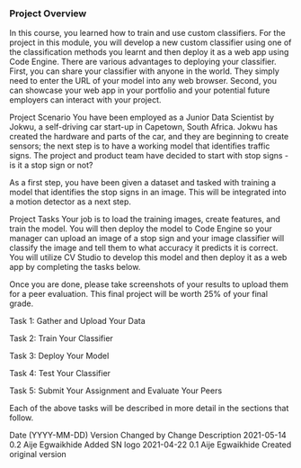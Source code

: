 ### Project Overview
In this course, you learned how to train and use custom classifiers. For the project in this module, you will develop a new custom classifier using one of the classification methods you learnt and then deploy it as a web app using Code Engine. There are various advantages to deploying your classifier. First, you can share your classifier with anyone in the world. They simply need to enter the URL of your model into any web browser. Second, you can showcase your web app in your portfolio and your potential future employers can interact with your project.

Project Scenario
You have been employed as a Junior Data Scientist by Jokwu, a self-driving car start-up in Capetown, South Africa. Jokwu has created the hardware and parts of the car, and they are beginning to create sensors; the next step is to have a working model that identifies traffic signs. The project and product team have decided to start with stop signs - is it a stop sign or not?

As a first step, you have been given a dataset and tasked with training a model that identifies the stop signs in an image. This will be integrated into a motion detector as a next step.

Project Tasks
Your job is to load the training images, create features, and train the model. You will then deploy the model to Code Engine so your manager can upload an image of a stop sign and your image classifier will classify the image and tell them to what accuracy it predicts it is correct. You will utilize CV Studio to develop this model and then deploy it as a web app by completing the tasks below.

Once you are done, please take screenshots of your results to upload them for a peer evaluation. This final project will be worth 25% of your final grade.

Task 1: Gather and Upload Your Data

Task 2: Train Your Classifier

Task 3: Deploy Your Model

Task 4: Test Your Classifier

Task 5: Submit Your Assignment and Evaluate Your Peers

Each of the above tasks will be described in more detail in the sections that follow.

Date (YYYY-MM-DD)	Version	Changed by	Change Description
2021-05-14	0.2	Aije Egwaikhide	Added SN logo
2021-04-22	0.1	Aije Egwaikhide	Created original version
